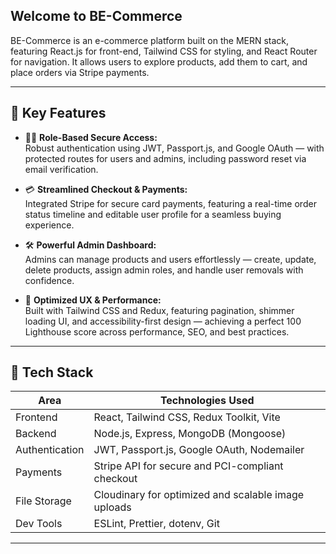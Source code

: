 ## Welcome to BE-Commerce
BE-Commerce is an e-commerce platform built on the MERN stack, featuring React.js for front-end, Tailwind CSS for styling, and React Router for navigation. It allows users to explore products, add them to cart, and place orders via Stripe payments.

---

## 🚀 Key Features

- 🧑‍💼 **Role-Based Secure Access:**  
  Robust authentication using JWT, Passport.js, and Google OAuth — with protected routes for users and admins, including password reset via email verification.

- 💳 **Streamlined Checkout & Payments:**  
  Integrated Stripe for secure card payments, featuring a real-time order status timeline and editable user profile for a seamless buying experience.

- 🛠️ **Powerful Admin Dashboard:**  
  Admins can manage products and users effortlessly — create, update, delete products, assign admin roles, and handle user removals with confidence.

- 🎯 **Optimized UX & Performance:**  
  Built with Tailwind CSS and Redux, featuring pagination, shimmer loading UI, and accessibility-first design — achieving a perfect 100 Lighthouse score across performance, SEO, and best practices.

---

## 🧰 Tech Stack

| Area          | Technologies Used                                                                 |
|---------------|-------------------------------------------------------------------------------------|
| Frontend      | React, Tailwind CSS, Redux Toolkit, Vite                                            |
| Backend       | Node.js, Express, MongoDB (Mongoose)                                                |
| Authentication| JWT, Passport.js, Google OAuth, Nodemailer                                          |
| Payments      | Stripe API for secure and PCI-compliant checkout                                   |
| File Storage  | Cloudinary for optimized and scalable image uploads                                |
| Dev Tools     | ESLint, Prettier, dotenv, Git                                                       |

---